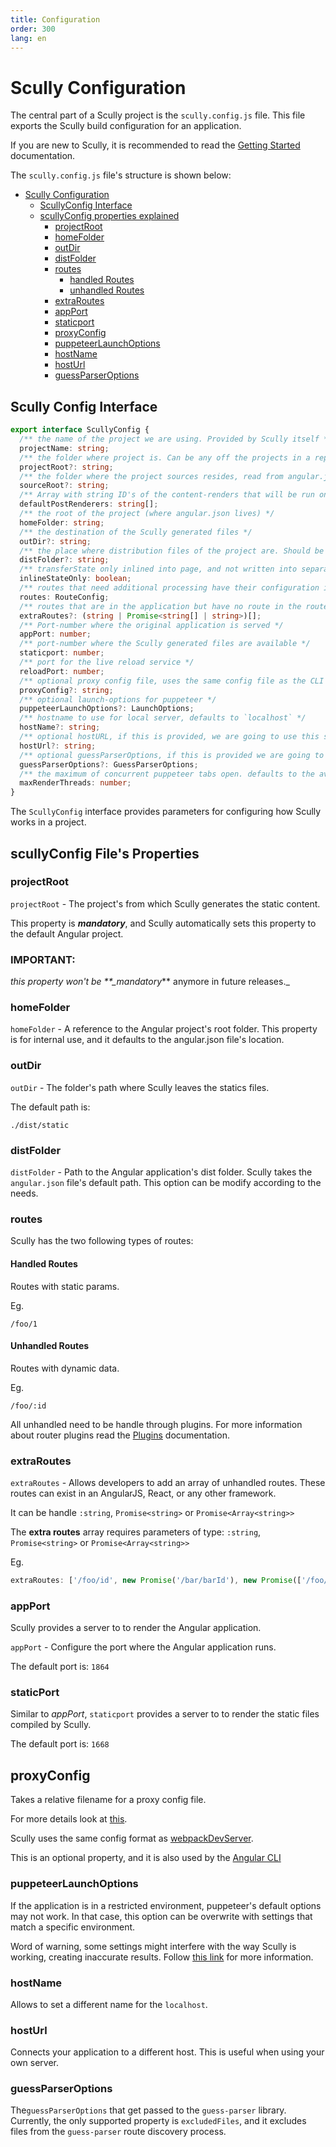 ```yaml
---
title: Configuration
order: 300
lang: en
---
```


# Scully Configuration

The central part of a Scully project is the `scully.config.js` file. This file exports the Scully build configuration for an application.

If you are new to Scully, it is recommended to read the [Getting Started](getting-started.md) documentation.

<!--- TODO: If you want to enhance a Scully project, read the [Utils](utils.md) documentation. --->

The `scully.config.js` file's structure is shown below:

- [Scully Configuration](#scully-configuration)
  - [ScullyConfig Interface](#scullyconfig-interface)
  - [scullyConfig properties explained](#scullyconfig-properties-explained)
    - [projectRoot](#projectroot)
    - [homeFolder](#homefolder)
    - [outDir](#outdir)
    - [distFolder](#distfolder)
    - [routes](#routes)
      - [handled Routes](#handled-routes)
      - [unhandled Routes](#unhandled-routes)
    - [extraRoutes](#extraroutes)
    - [appPort](#appport)
    - [staticport](#staticport)
    - [proxyConfig](#proxyconfig)
    - [puppeteerLaunchOptions](#puppeteerlaunchoptions)
    - [hostName](#hostname)
    - [hostUrl](#hosturl)
    - [guessParserOptions](#guessparseroptions)

## Scully Config Interface

```ts
export interface ScullyConfig {
  /** the name of the project we are using. Provided by Scully itself */
  projectName: string;
  /** the folder where project is. Can be any off the projects in a repo, read from angular.json */
  projectRoot?: string;
  /** the folder where the project sources resides, read from angular.json */
  sourceRoot?: string;
  /** Array with string ID's of the content-renders that will be run on all routes */
  defaultPostRenderers: string[];
  /** the root of the project (where angular.json lives) */
  homeFolder: string;
  /** the destination of the Scully generated files */
  outDir?: string;
  /** the place where distribution files of the project are. Should be a subfolder of dist. */
  distFolder?: string;
  /** transferState only inlined into page, and not written into separate data.json */
  inlineStateOnly: boolean;
  /** routes that need additional processing have their configuration in here */
  routes: RouteConfig;
  /** routes that are in the application but have no route in the router */
  extraRoutes?: (string | Promise<string[] | string>)[];
  /** Port-number where the original application is served */
  appPort: number;
  /** port-number where the Scully generated files are available */
  staticport: number;
  /** port for the live reload service */
  reloadPort: number;
  /** optional proxy config file, uses the same config file as the CLI */
  proxyConfig?: string;
  /** optional launch-options for puppeteer */
  puppeteerLaunchOptions?: LaunchOptions;
  /** hostname to use for local server, defaults to `localhost` */
  hostName?: string;
  /** optional hostURL, if this is provided, we are going to use this server instead of the build-in one. */
  hostUrl?: string;
  /** optional guessParserOptions, if this is provided we are going to pass those options to the guess parser. */
  guessParserOptions?: GuessParserOptions;
  /** the maximum of concurrent puppeteer tabs open. defaults to the available amounts of cores */
  maxRenderThreads: number;
}
```

The `ScullyConfig` interface provides parameters for configuring how Scully works in a project.

## scullyConfig File's Properties

### projectRoot

`projectRoot` - The project's from which Scully generates the static content.

This property is **_mandatory_**, and Scully automatically sets this property to the default Angular project.

### IMPORTANT:

_this property won't be \*\*\_mandatory_\*\* anymore in future releases.\_

### homeFolder

`homeFolder` - A reference to the Angular project's root folder. This property is for internal use, and it defaults to the angular.json file's location.

### outDir

`outDir` - The folder's path where Scully leaves the statics files.

The default path is:

```URL
./dist/static
```

### distFolder

`distFolder` - Path to the Angular application's dist folder. Scully takes the `angular.json` file's default path. This option can be modify according to the needs.

### routes

Scully has the two following types of routes:

#### Handled Routes

Routes with static params.

Eg.

```URL
/foo/1
```

#### Unhandled Routes

Routes with dynamic data.

Eg.

```URL
/foo/:id
```

All unhandled need to be handle through plugins. For more information about router plugins read the [Plugins](plugins.md) documentation.

### extraRoutes

`extraRoutes` - Allows developers to add an array of unhandled routes. These routes can exist in an AngularJS, React, or any other framework.

It can be handle `:string`, `Promise<string>` or `Promise<Array<string>>`

The **extra routes** array requires parameters of type: `:string`, `Promise<string>` or `Promise<Array<string>>`

Eg.

```typescript
extraRoutes: ['/foo/id', new Promise('/bar/barId'), new Promise(['/foo/fooId', '/bar/id'])];
```

### appPort

Scully provides a server to to render the Angular application.

`appPort` - Configure the port where the Angular application runs.

The default port is: `1864`

### staticPort

Similar to _appPort_, `staticport` provides a server to to render the static files compiled by Scully.

The default port is: `1668`

## proxyConfig

Takes a relative filename for a proxy config file.

For more details look at [this](https://github.com/chimurai/http-proxy-middleware/blob/master/README.md).

Scully uses the same config format as [webpackDevServer](https://webpack.js.org/configuration/dev-server/#devserverproxy).

This is an optional property, and it is also used by the [Angular CLI](https://angular.io/guide/build#proxying-to-a-backend-server)

### puppeteerLaunchOptions

If the application is in a restricted environment, puppeteer's default options may not work. In that case,
this option can be overwrite with settings that match a specific environment.

Word of warning, some settings might interfere with the way Scully is working, creating inaccurate results.
Follow [this link](https://pptr.dev/#?product=Puppeteer&version=v2.0.0&show=api-puppeteerlaunchoptions) for more information.

### hostName

Allows to set a different name for the `localhost`.

### hostUrl

Connects your application to a different host. This is useful when using your own server.

### guessParserOptions

The`guessParserOptions` that get passed to the `guess-parser` library. Currently, the only supported property is
`excludedFiles`, and it excludes files from the `guess-parser` route discovery process.
